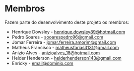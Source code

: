 # Membros

Fazem parte do desenvolvimento deste projeto os membros:

* Henrique Dowsley - <henrique.dowsley89@hotmail.com>
* Pedro Soares - <sooarespedro96@gmail.com>
* Jomar Ferreira - <jomar.ferreira.amorim@gmail.com>
* Matheus Francisco - <matheusfarias3131@gmail.com>
* Anizio Alves - <anizioalves_18@hotmail.com>
* Helder Henderson - <helderhenderson143@gmail.com>
* Enricky - <email@dominio.com>

